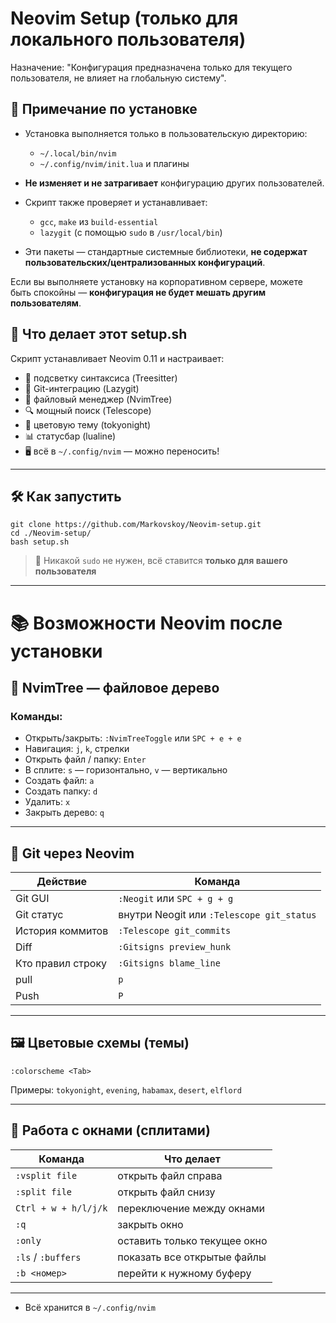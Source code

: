 # Neovim Setup (только для локального пользователя)

Назначение: "Конфигурация предназначена только для текущего пользователя, не влияет на глобальную систему".

## 📌 Примечание по установке

- Установка выполняется только в пользовательскую директорию:
  - `~/.local/bin/nvim`
  - `~/.config/nvim/init.lua` и плагины
- **Не изменяет и не затрагивает** конфигурацию других пользователей.

- Скрипт также проверяет и устанавливает:
  - `gcc`, `make` из `build-essential`
  - `lazygit` (с помощью `sudo` в `/usr/local/bin`)
- Эти пакеты — стандартные системные библиотеки, **не содержат пользовательских/централизованных конфигураций**.

Если вы выполняете установку на корпоративном сервере, можете быть спокойны — **конфигурация не будет мешать другим пользователям**.

## 🔧 Что делает этот setup.sh
Скрипт устанавливает Neovim 0.11 и настраивает:
- 🧠 подсветку синтаксиса (Treesitter)
- 🧬 Git-интеграцию (Lazygit)
- 📁 файловый менеджер (NvimTree)
- 🔍 мощный поиск (Telescope)
- 🌈 цветовую тему (tokyonight)
- 📊 статусбар (lualine)
- 🖥️ всё в `~/.config/nvim` — можно переносить!

---

## 🛠 Как запустить

```
git clone https://github.com/Markovskoy/Neovim-setup.git
cd ./Neovim-setup/
bash setup.sh
```

> 🔐 Никакой `sudo` не нужен, всё ставится **только для вашего пользователя**

---

# 📚 Возможности Neovim после установки

## 📁 NvimTree — файловое дерево

### Команды:
- Открыть/закрыть: `:NvimTreeToggle` или `SPC + e + e`
- Навигация: `j`, `k`, стрелки
- Открыть файл / папку: `Enter`
- В сплите: `s` — горизонтально, `v` — вертикально
- Создать файл: `a`
- Создать папку: `d`
- Удалить: `x`
- Закрыть дерево: `q`

---

## 🧬 Git через Neovim

| Действие         | Команда                     |
|------------------|-----------------------------|
| Git GUI          | `:Neogit` или `SPC + g + g` |
| Git статус       | внутри Neogit или `:Telescope git_status` |
| История коммитов | `:Telescope git_commits`    |
| Diff             | `:Gitsigns preview_hunk`    |
| Кто правил строку | `:Gitsigns blame_line`     |
| pull              | `p`                        |
| Push              | `P`                        |
---

## 🖼 Цветовые схемы (темы)

```vim
:colorscheme <Tab>
```

Примеры: `tokyonight`, `evening`, `habamax`, `desert`, `elflord`

---

## 📂 Работа с окнами (сплитами)

| Команда          | Что делает                      |
|------------------|----------------------------------|
| `:vsplit file`   | открыть файл справа             |
| `:split file`    | открыть файл снизу              |
| `Ctrl + w + h/l/j/k` | переключение между окнами |
| `:q`             | закрыть окно                    |
| `:only`          | оставить только текущее окно    |
| `:ls` / `:buffers` | показать все открытые файлы  |
| `:b <номер>`     | перейти к нужному буферу        |

---

- Всё хранится в `~/.config/nvim`


